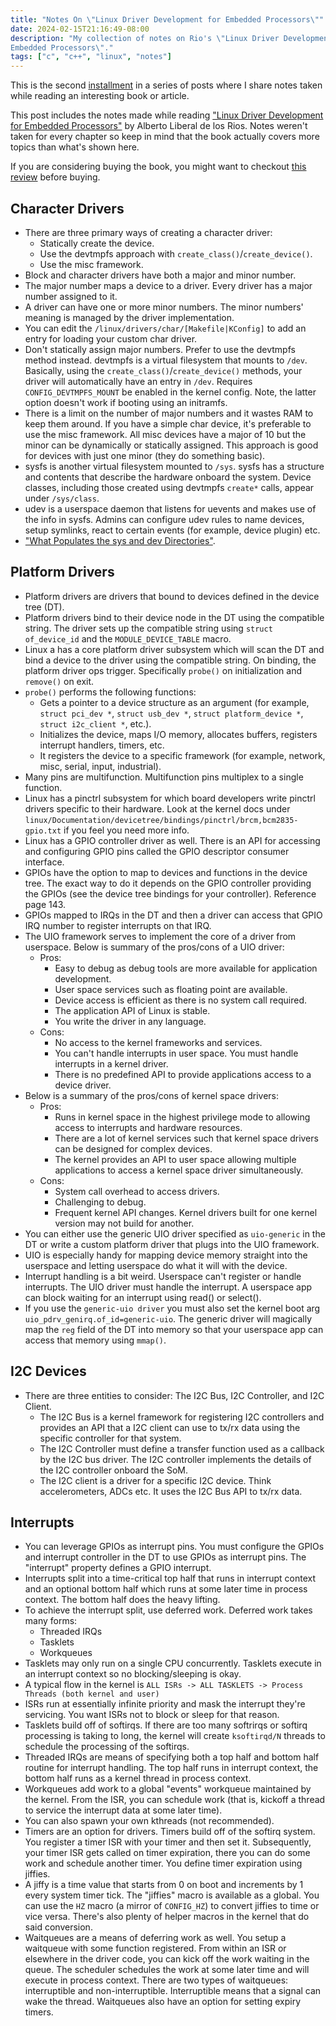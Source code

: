 ```yaml
---
title: "Notes On \"Linux Driver Development for Embedded Processors\""
date: 2024-02-15T21:16:49-08:00
description: "My collection of notes on Rio's \"Linux Driver Development for
Embedded Processors\"."
tags: ["c", "c++", "linux", "notes"]
---
```


This is the second [installment][1] in a series of posts where I share notes
taken while reading an interesting book or article.

This post includes the notes made while reading ["Linux Driver Development for
Embedded Processors"][2] by Alberto Liberal de los Rios. Notes weren't taken for
every chapter so keep in mind that the book actually covers more topics than
what's shown here.

If you are considering buying the book, you might want to checkout [this
review][3] before buying.

## Character Drivers

* There are three primary ways of creating a character driver:
    * Statically create the device.
    * Use the devtmpfs approach with `create_class()`/`create_device()`.
    * Use the misc framework.
* Block and character drivers have both a major and minor number.
* The major number maps a device to a driver. Every driver has a major number
  assigned to it.
* A driver can have one or more minor numbers. The minor numbers' meaning is
  managed by the driver implementation.
* You can edit the `/linux/drivers/char/[Makefile|KConfig]` to add an entry for
  loading your custom char driver.
* Don't statically assign major numbers. Prefer to use the devtmpfs method
  instead. devtmpfs is a virtual filesystem that mounts to `/dev`. Basically,
  using the `create_class()`/`create_device()` methods, your driver will
  automatically have an entry in `/dev`. Requires `CONFIG_DEVTMPFS_MOUNT` be
  enabled in the kernel config. Note, the latter option doesn't work if booting
  using an initramfs.
* There is a limit on the number of major numbers and it wastes RAM to keep them
  around. If you have a simple char device, it's preferable to use the misc
  framework. All misc devices have a major of 10 but the minor can be
  dynamically or statically assigned. This approach is good for devices with
  just one minor (they do something basic). 
* sysfs is another virtual filesystem mounted to `/sys`. sysfs has a structure
  and contents that describe the hardware onboard the system. Device classes,
  including those created using devtmpfs `create*` calls, appear under
  `/sys/class`.
* udev is a userspace daemon that listens for uevents and makes use of the info
  in sysfs. Admins can configure udev rules to name devices, setup symlinks,
  react to certain events (for example, device plugin) etc.
* ["What Populates the sys and dev Directories"][4].

## Platform Drivers

* Platform drivers are drivers that bound to devices defined in the device tree
  (DT).
* Platform drivers bind to their device node in the DT using the compatible
  string. The driver sets up the compatible string using `struct of_device_id`
  and the `MODULE_DEVICE_TABLE` macro.
* Linux a has a core platform driver subsystem which will scan the DT and bind a
  device to the driver using the compatible string. On binding, the platform
  driver ops trigger. Specifically `probe()` on initialization and `remove()` on
  exit.
* `probe()` performs the following functions:
  * Gets a pointer to a device structure as an argument (for example, `struct
    pci_dev *`, `struct usb_dev *`, `struct platform_device *`, `struct
    i2c_client *`, etc.).
  * Initializes the device, maps I/O memory, allocates buffers, registers
    interrupt handlers, timers, etc.
  * It registers the device to a specific framework (for example, network, misc,
    serial, input, industrial).
* Many pins are multifunction. Multifunction pins multiplex to a single
  function.
* Linux has a pinctrl subsystem for which board developers write pinctrl drivers
  specific to their hardware. Look at the kernel docs under
  `linux/Documentation/devicetree/bindings/pinctrl/brcm,bcm2835-gpio.txt` if you
  feel you need more info.
* Linux has a GPIO controller driver as well. There is an API for accessing and
  configuring GPIO pins called the GPIO descriptor consumer interface.
* GPIOs have the option to map to devices and functions in the device tree. The
  exact way to do it depends on the GPIO controller providing the GPIOs (see the
  device tree bindings for your controller). Reference page 143.
* GPIOs mapped to IRQs in the DT and then a driver can access that GPIO IRQ
  number to register interrupts on that IRQ.
* The UIO framework serves to implement the core of a driver from userspace.
  Below is summary of the pros/cons of a UIO driver:
  * Pros:
    * Easy to debug as debug tools are more available for application
      development.
    * User space services such as floating point are available.
    * Device access is efficient as there is no system call required.
    * The application API of Linux is stable.
    * You write the driver in any language.
  * Cons:
    * No access to the kernel frameworks and services.
    * You can't handle interrupts in user space. You must handle interrupts in a
      kernel driver.
    * There is no predefined API to provide applications access to a device
      driver.
* Below is a summary of the pros/cons of kernel space drivers:
  * Pros:
    * Runs in kernel space in the highest privilege mode to allowing access to
      interrupts and hardware resources.
    * There are a lot of kernel services such that kernel space drivers can be
      designed for complex devices.
    * The kernel provides an API to user space allowing multiple applications to
      access a kernel space driver simultaneously.
  * Cons:
    * System call overhead to access drivers.
    * Challenging to debug.
    * Frequent kernel API changes. Kernel drivers built for one kernel version
      may not build for another.
* You can either use the generic UIO driver specified as `uio-generic` in the DT
  or write a custom platform driver that plugs into the UIO framework.
* UIO is especially handy for mapping device memory straight into the userspace
  and letting userspace do what it will with the device.
* Interrupt handling is a bit weird. Userspace can't register or handle
  interrupts. The UIO driver must handle the interrupt. A userspace app can
  block waiting for an interrupt using read() or select(). 
* If you use the `generic-uio driver` you must also set the kernel boot arg
  `uio_pdrv_genirq.of_id=generic-uio`. The generic driver will magically map the
  `reg` field of the DT into memory so that your userspace app can access that
  memory using `mmap()`.

## I2C Devices 

* There are three entities to consider: The I2C Bus, I2C Controller, and I2C
  Client.
  * The I2C Bus is a kernel framework for registering I2C controllers and
    provides an API that a I2C client can use to tx/rx data using the specific
    controller for that system.
  * The I2C Controller must define a transfer function used as a callback by the
    I2C bus driver. The I2C controller implements the details of the I2C
    controller onboard the SoM.
  * The I2C client is a driver for a specific I2C device. Think accelerometers,
    ADCs etc. It uses the I2C Bus API to tx/rx data.

## Interrupts

* You can leverage GPIOs as interrupt pins. You must configure the GPIOs and
  interrupt controller in the DT to use GPIOs as interrupt pins. The "interrupt"
  property defines a GPIO interrupt.
* Interrupts split into a time-critical top half that runs in interrupt context
  and an optional bottom half which runs at some later time in process context.
  The bottom half does the heavy lifting.
* To achieve the interrupt split, use deferred work. Deferred work takes many
  forms:
  * Threaded IRQs
  * Tasklets
  * Workqueues
* Tasklets may only run on a single CPU concurrently. Tasklets execute in an
  interrupt context so no blocking/sleeping is okay. 
* A typical flow in the kernel is `ALL ISRs -> ALL TASKLETS -> Process Threads
  (both kernel and user)`
* ISRs run at essentially infinite priority and mask the interrupt they're
  servicing. You want ISRs not to block or sleep for that reason. 
* Tasklets build off of softirqs. If there are too many softrirqs or softirq
  processing is taking to long, the kernel will create `ksoftirqd/N` threads to
  schedule the processing of the softirqs.
* Threaded IRQs are means of specifying both a top half and bottom half routine
  for interrupt handling. The top half runs in interrupt context, the bottom
  half runs as a kernel thread in process context.
* Workqueues add work to a global "events" workqueue maintained by the kernel.
  From the ISR, you can schedule work (that is, kickoff a thread to service the
  interrupt data at some later time).
* You can also spawn your own kthreads (not recommended).
* Timers are an option for drivers. Timers build off of the softirq system. You
  register a timer ISR with your timer and then set it. Subsequently, your timer
  ISR gets called on timer expiration, there you can do some work and schedule
  another timer. You define timer expiration using jiffies.
* A jiffy is a time value that starts from 0 on boot and increments by 1 every
  system timer tick. The "jiffies" macro is available as a global. You can use
  the `HZ` macro (a mirror of `CONFIG_HZ`) to convert jiffies to time or vice
  versa. There's also plenty of helper macros in the kernel that do said
  conversion.
* Waitqueues are a means of deferring work as well. You setup a waitqueue with
  some function registered. From within an ISR or elsewhere in the driver code,
  you can kick off the work waiting in the queue. The scheduler schedules the
  work at some later time and will execute in process context. There are two
  types of waitqueues: interruptible and non-interruptible. Interruptible means
  that a signal can wake the thread. Waitqueues also have an option for setting
  expiry timers.


[1]: https://programmador.com/tags/notes/ 
[2]: https://www.amazon.com/Linux-Driver-Development-Embedded-Processors/dp/1729321828
[3]: https://programmador.com/posts/linux-driver-development-for-embedded-processors/
[4]: https://unix.stackexchange.com/questions/715801/what-populates-the-sys-and-dev-directories
